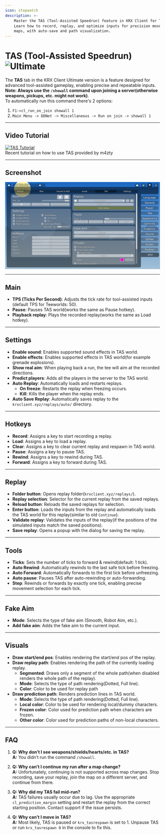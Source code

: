 ```yaml
---
icon: stopwatch
description: >-
    Master the TAS (Tool-Assisted Speedrun) feature in KRX Client for Teeworlds.
    Learn how to record, replay, and optimize inputs for precision movement in DDNet
    maps, with auto-save and path visualization.
---
```


# TAS (Tool-Assisted Speedrun) ![Ultimate](https://img.shields.io/badge/Ultimate-%23f76d6d?style=flat-square)

The **TAS** tab in the KRX Client Ultimate version is a feature designed for advanced tool-assisted gameplay, enabling precise and repeatable inputs.  
**Note: Always use the `/showall` command upon joining a server(otherwise weapons, pickups, etc. might not work)**.  
To automatically run this command there's 2 options:
1. `F1->cl_run_on_join showall 1`
2. `Main Menu -> DDNet -> Miscellaneous -> Run on join -> showall 1` 

---

## **Video Tutorial**
[![TAS Tutorial](https://markdown-videos-api.jorgenkh.no/url?url=https%3A%2F%2Fwww.youtube.com%2Fwatch%3Fv%3DRUUiq1ml9TU)](https://www.youtube.com/watch?v=RUUiq1ml9TU)  
Recent tutorial on how to use TAS provided by m4zty

---

## **Screenshot**
![TAS Menu](https://raw.githubusercontent.com/Krixx1337/krxclient-docs/refs/heads/main/images/tas-menu.png)

---
## **Main**
- **TPS (Ticks Per Second)**: Adjusts the tick rate for tool-assisted inputs (default TPS for Teeworlds: 50).  
- **Pause**: Pauses TAS world(works the same as Pause hotkey).
- **Playback replay**: Plays the recorded replay(works the same as Load hotkey).
---

## **Settings**
- **Enable sound**: Enables supported sound effects in TAS world.
- **Enable effects**: Enables supported effects in TAS world(for example grenade explosions).
- **Show real aim**: When playing back a run, the tee will aim at the recorded directions.
- **Predict players**: Adds all the players in the server to the TAS world.
- **Auto Replay**: Automatically loads and restarts replays.  
   - **On freeze**: Restarts the replay when freezing occurs.  
   - **Kill**: Kills the player when the replay ends.
- **Auto Save Replay**: Automatically saves replay to the `krxclient.xyz/replays/auto/` directory.
---

## **Hotkeys**
- **Record**: Assigns a key to start recording a replay.  
- **Load**: Assigns a key to load a replay.  
- **Clear**: Assigns a key to clear current replay and respawn in TAS world.  
- **Pause**: Assigns a key to pause TAS.  
- **Rewind**: Assigns a key to rewind during TAS.  
- **Forward**: Assigns a key to forward during TAS.

---

## **Replay**
- **Folder button**: Opens replay folder(`krxclient.xyz/replays/`).
- **Replay selection**: Selector for the current replay from the saved replays.
- **Reload button**: Reloads the saved replays for selection.
- **Enter button**: Loads the inputs from the replay and automatically loads the TAS world for this replay(similar to old `Continue`).
- **Validate replay**: Validates the inputs of the replay(if the positions of the simulated inputs match the saved positions).
- **Save replay**: Opens a popup with the dialog for saving the replay.

---

## **Tools**
- **Ticks**: Sets the number of ticks to forward & rewind(default: 1 tick).
- **Auto Rewind**: Automatically rewinds to the last safe tick before freezing.  
- **Auto Forward**: Automatically forwards to the first tick before unfreezing.  
- **Auto pause**: Pauses TAS after auto-rewinding or auto-forwarding.  
- **Step**: Rewinds or forwards by exactly one tick, enabling precise movement selection for each tick.

---

## **Fake Aim**
- **Mode**: Selects the type of fake aim (Smooth, Robot Aim, etc.).
- **Add fake aim**: Adds the fake aim to the current input.  

---

## **Visuals**
- **Draw start/end pos**: Enables rendering the start/end pos of the replay.
- **Draw replay path**: Enables rendering the path of the currently loading replay.
   - **Segmented**: Draws only a segment of the whole path(when disabled renders the whole path of the replay).  
   - **Mode**: Selects the type of path rendering(Dotted, Full line).
   - **Color**: Color to be used for replay path
- **Draw prediction path**: Renders prediction lines in TAS world.
   - **Mode**: Selects the type of path rendering(Dotted, Full line).
   - **Local color**: Color to be used for rendering local/dummy characters.
   - **Frozen color**: Color used for prediction path when characters are frozen.
   - **Other color**: Color used for prediction paths of non-local characters.

---

## **FAQ**
1. **Q: Why don’t I see weapons/shields/hearts/etc. in TAS?**  
   **A:** You didn’t run the command `/showall`.  

2. **Q: Why can’t I continue my run after a map change?**  
   **A:** Unfortunately, continuing is not supported across map changes. Stop recording, save your replay, join the map on a different server, and continue from there.  

3. **Q: Why did my TAS fail mid-run?**  
   **A:** TAS failures usually occur due to lag. Use the appropriate `cl_prediction_margin` setting and restart the replay from the correct starting position. Contact support if the issue persists.  

4. **Q: Why can’t I move in TAS?**  
   **A:** Most likely, TAS is paused or `krx_tasrespawn` is set to 1. Unpause TAS or run `krx_tasrespawn 0` in the console to fix this.  
